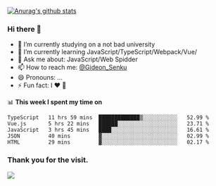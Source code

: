 [![Anurag's github stats](https://github-readme-stats.vercel.app/api?username=gideonsenku)](https://github.com/anuraghazra/github-readme-stats)
### Hi there 👋
- 🔭 I’m currently studying on a not bad university 
- 🌱 I’m currently learning JavaScript/TypeScript/Webpack/Vue/
- 💬 Ask me about: JavaScript/Web Spidder 
- 📫 How to reach me: [@Gideon_Senku](https://t.me/Gideon_Senku)
- 😄 Pronouns: ...
- ⚡ Fun fact: I ❤️ 🎵

📊 **This week I spent my time on**
<!--START_SECTION:waka-->
```text
TypeScript   11 hrs 59 mins  █████████████▒░░░░░░░░░░░   52.99 % 
Vue.js       5 hrs 22 mins   ██████░░░░░░░░░░░░░░░░░░░   23.71 % 
JavaScript   3 hrs 45 mins   ████░░░░░░░░░░░░░░░░░░░░░   16.61 % 
JSON         40 mins         ▓░░░░░░░░░░░░░░░░░░░░░░░░   02.99 % 
HTML         29 mins         ▓░░░░░░░░░░░░░░░░░░░░░░░░   02.17 % 
```
<!--END_SECTION:waka-->


### Thank you for the visit.
![](http://profile-counter.glitch.me/gideonsenku/count.svg)
<!--
**GideonSenku/GideonSenku** is a ✨ _special_ ✨ repository because its `README.md` (this file) appears on your GitHub profile.

Here are some ideas to get you started:

- 🔭 I’m currently working on ...
- 🌱 I’m currently learning ...
- 👯 I’m looking to collaborate on ...
- 🤔 I’m looking for help with ...
- 💬 Ask me about ...
- 📫 How to reach me: ...
- 😄 Pronouns: ...
- ⚡ Fun fact: ...
-->
